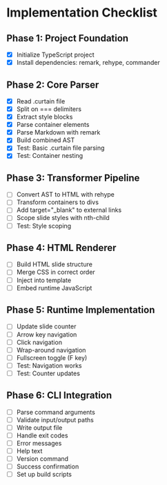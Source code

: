 # Implementation Checklist

## Phase 1: Project Foundation
- [X] Initialize TypeScript project
- [X] Install dependencies: remark, rehype, commander

## Phase 2: Core Parser
- [X] Read .curtain file
- [X] Split on === delimiters
- [X] Extract style blocks
- [X] Parse container elements
- [X] Parse Markdown with remark
- [X] Build combined AST
- [X] Test: Basic .curtain file parsing
- [X] Test: Container nesting

## Phase 3: Transformer Pipeline
- [ ] Convert AST to HTML with rehype
- [ ] Transform containers to divs
- [ ] Add target="_blank" to external links
- [ ] Scope slide styles with nth-child
- [ ] Test: Style scoping

## Phase 4: HTML Renderer
- [ ] Build HTML slide structure
- [ ] Merge CSS in correct order
- [ ] Inject into template
- [ ] Embed runtime JavaScript

## Phase 5: Runtime Implementation
- [ ] Update slide counter
- [ ] Arrow key navigation
- [ ] Click navigation
- [ ] Wrap-around navigation
- [ ] Fullscreen toggle (F key)
- [ ] Test: Navigation works
- [ ] Test: Counter updates

## Phase 6: CLI Integration
- [ ] Parse command arguments
- [ ] Validate input/output paths
- [ ] Write output file
- [ ] Handle exit codes
- [ ] Error messages
- [ ] Help text
- [ ] Version command
- [ ] Success confirmation
- [ ] Set up build scripts
